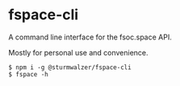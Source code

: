 # fspace-cli

A command line interface for the fsoc.space API. 

Mostly for personal use and convenience.

```
$ npm i -g @sturmwalzer/fspace-cli
$ fspace -h
```